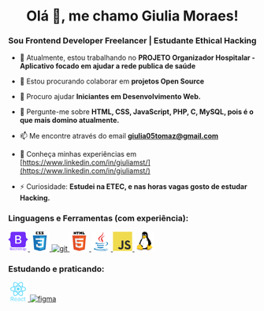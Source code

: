 <h1 align="center">Olá 👋, me chamo Giulia Moraes!</h1>
<h3 align="center">Sou Frontend Developer Freelancer | Estudante Ethical Hacking</h3>

- 🔭 Atualmente, estou trabalhando no **PROJETO Organizador Hospitalar - Aplicativo focado em ajudar a rede publica de saúde**

- 👯 Estou procurando colaborar em **projetos Open Source**

- 🤝 Procuro ajudar **Iniciantes em Desenvolvimento Web.**

- 💬 Pergunte-me sobre **HTML, CSS, JavaScript, PHP, C, MySQL, pois é o que mais domino atualmente.**

- 📫 Me encontre através do email **giulia05tomaz@gmail.com**

- 📄 Conheça minhas experiências em [https://www.linkedin.com/in/giuliamst/](https://www.linkedin.com/in/giuliamst/)

- ⚡ Curiosidade: **Estudei na ETEC, e nas horas vagas gosto de estudar Hacking.**

<h3 align="left">Linguagens e Ferramentas (com experiência): </h3>
<p align="left"> <a href="https://getbootstrap.com/" target="_blank"> <img src="https://raw.githubusercontent.com/devicons/devicon/master/icons/bootstrap/bootstrap-plain-wordmark.svg" alt="bootstrap" width="40" height="40"/> </a> <a href="https://www.w3schools.com/css/" target="_blank"> <img src="https://raw.githubusercontent.com/devicons/devicon/master/icons/css3/css3-original-wordmark.svg" alt="css3" width="40" height="40"/> </a>  <a href="https://git-scm.com/" target="_blank"> <img src="https://www.vectorlogo.zone/logos/git-scm/git-scm-icon.svg" alt="git" width="40" height="40"/> </a> </a> <a href="https://www.w3.org/html/" target="_blank"> <img src="https://raw.githubusercontent.com/devicons/devicon/master/icons/html5/html5-original-wordmark.svg" alt="html5" width="40" height="40"/> </a> <a href="https://www.java.com/" target="_blank"> <img src="https://raw.githubusercontent.com/devicons/devicon/master/icons/java/java-original.svg" alt="java" width="40" height="40"/> </a> <a href="https://developer.mozilla.org/en-US/docs/Web/JavaScript" target="_blank"> <img src="https://raw.githubusercontent.com/devicons/devicon/master/icons/javascript/javascript-original.svg" alt="javascript" width="40" height="40"/> </a> <a href="https://www.linux.org/" target="_blank"> <img src="https://raw.githubusercontent.com/devicons/devicon/master/icons/linux/linux-original.svg" alt="linux" width="40" height="40"/> </a> </p>

<h3 align="left">Estudando e praticando: </h3>
<p align="left"> <a href="https://reactjs.org/" target="_blank"> <img src="https://raw.githubusercontent.com/devicons/devicon/master/icons/react/react-original-wordmark.svg" alt="react" width="40" height="40"/> </a>
<a href="https://www.figma.com/" target="_blank"> <img src="https://www.vectorlogo.zone/logos/figma/figma-icon.svg" alt="figma" width="40" height="40"/> </a>  </p>
